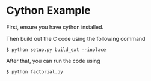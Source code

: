 # Cython Example

First, ensure you have cython installed. 

Then build out the C code using the following command

```
$ python setup.py build_ext --inplace
```

After that, you can run the code using 

```
$ python factorial.py
```
